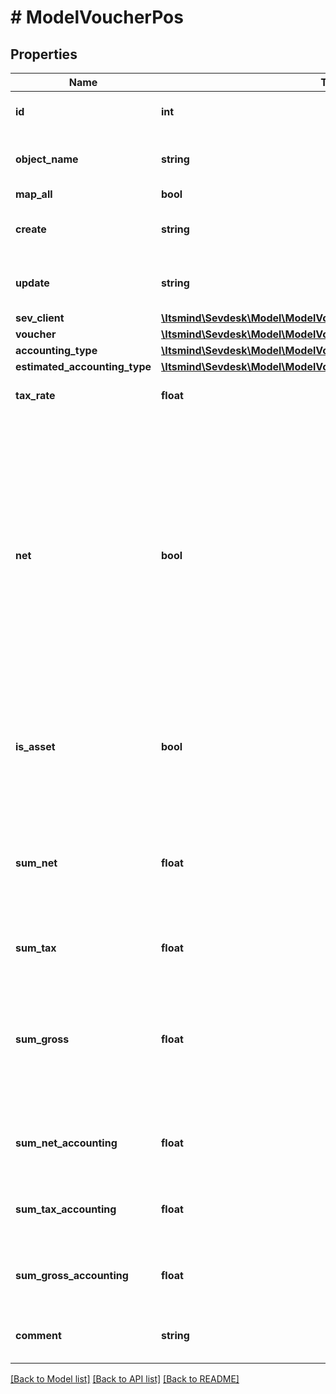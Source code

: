 # # ModelVoucherPos

## Properties

Name | Type | Description | Notes
------------ | ------------- | ------------- | -------------
**id** | **int** | The voucher position id | [optional] [readonly]
**object_name** | **string** | The voucher position object name |
**map_all** | **bool** |  |
**create** | **string** | Date of voucher position creation | [optional] [readonly]
**update** | **string** | Date of last voucher position update | [optional] [readonly]
**sev_client** | [**\Itsmind\\Sevdesk\Model\ModelVoucherPosSevClient**](ModelVoucherPosSevClient.md) |  | [optional]
**voucher** | [**\Itsmind\\Sevdesk\Model\ModelVoucherPosVoucher**](ModelVoucherPosVoucher.md) |  |
**accounting_type** | [**\Itsmind\\Sevdesk\Model\ModelVoucherPosAccountingType**](ModelVoucherPosAccountingType.md) |  |
**estimated_accounting_type** | [**\Itsmind\\Sevdesk\Model\ModelVoucherPosEstimatedAccountingType**](ModelVoucherPosEstimatedAccountingType.md) |  | [optional]
**tax_rate** | **float** | Tax rate of the voucher position. |
**net** | **bool** | Determines whether &#39;sumNet&#39; or &#39;sumGross&#39; is regarded.&lt;br&gt;       If both are not given, &#39;sum&#39; is regarded and treated as net or gross depending on &#39;net&#39;.   All positions must be either net or gross, a mixture of the two is not possible. |
**is_asset** | **bool** | Determines whether position is regarded as an asset which can be depreciated. | [optional]
**sum_net** | **float** | Net sum of the voucher position.&lt;br&gt;      Only regarded if &#39;net&#39; is &#39;true&#39;, otherwise its readOnly. |
**sum_tax** | **float** | Tax sum of the voucher position. | [optional] [readonly]
**sum_gross** | **float** | Gross sum of the voucher position.&lt;br&gt;      Only regarded if &#39;net&#39; is &#39;false&#39;, otherwise its readOnly. |
**sum_net_accounting** | **float** | Net accounting sum. Is equal to sumNet. | [optional] [readonly]
**sum_tax_accounting** | **float** | Tax accounting sum. Is equal to sumTax. | [optional] [readonly]
**sum_gross_accounting** | **float** | Gross accounting sum. Is equal to sumGross. | [optional] [readonly]
**comment** | **string** | Comment for the voucher position. | [optional]

[[Back to Model list]](../../README.md#models) [[Back to API list]](../../README.md#endpoints) [[Back to README]](../../README.md)
